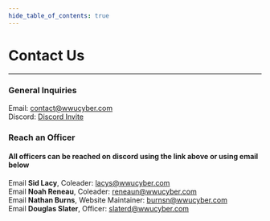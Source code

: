 ```yaml
--- 
hide_table_of_contents: true
---
```


# Contact Us
---
### General Inquiries
Email: [contact@wwucyber.com](mailto:contact@wwucyber.com?subject=Hello!)  
Discord: [Discord Invite](https://discord.com/invite/hXs2NgTYP5)
### Reach an Officer
#### All officers can be reached on discord using the link above or using email below
Email **Sid Lacy**, Coleader: [lacys@wwucyber.com](mailto:lacys@wwucyber.com?subject=Hello!)  
Email **Noah Reneau**, Coleader: [reneaun@wwucyber.com](mailto:reneaun@wwucyber.com?subject=Hello!)  
Email **Nathan Burns**, Website Maintainer: [burnsn@wwucyber.com](mailto:burnsn@wwucyber.com?subject=Hello!)  
Email **Douglas Slater**, Officer: [slaterd@wwucyber.com](mailto:slaterd@wwucyber.com?subject=Hello!)
